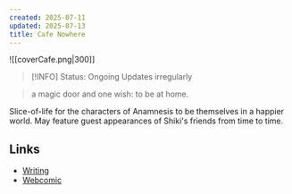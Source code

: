 ```yaml
---
created: 2025-07-11
updated: 2025-07-13
title: Cafe Nowhere
---
```

![[coverCafe.png|300]]

> [!INFO] Status: Ongoing
> Updates irregularly

> a magic door and one wish: to be at home.

Slice-of-life for the characters of Anamnesis to be themselves in a happier world. May feature guest appearances of Shiki's friends from time to time.
## Links
- [Writing](https://archiveofourown.org/works/59889934/chapters/152785228)
- [Webcomic](https://cafe-nowhere.thecomicseries.com/)